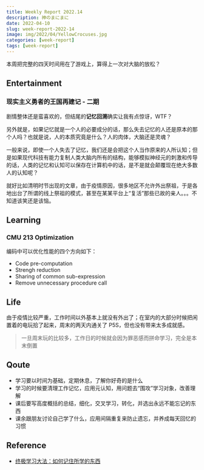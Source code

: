 ```yaml
---
title: Weekly Report 2022.14
description: 神のまにまに
date: 2022-04-10
slug: week-report-2022-14
image: img/2022/04/YellowCrocuses.jpg
categories: [week-report]
tags: [week-report]
---
```


本周把完整的四天时间用在了游戏上，算得上一次对大脑的放松？

## Entertainment

### 现实主义勇者的王国再建记 - 二期

剧情整体还是蛮喜欢的，但结尾的**记忆回溯**确实让我有点惊讶，WTF？

另外就是，如果记忆就是一个人的必要成分的话，那么失去记忆的人还是原本的那个人吗？也就是说，人的本质究竟是什么？人的肉体，大脑还是灵魂？

一般来说，即使一个人失去了记忆，我们还是会把这个人当作原来的人所认知；但是如果现代科技有能力复制人类大脑内所有的结构，能够模拟神经元的刺激和传导的话，人类的记忆和认知可以保存在计算机中的话，是不是就会颠覆现在绝大多数人的认知呢？

就好比如清明时节出现的文章，由于疫情原因，很多地区不允许外出祭祖，于是各地出台了所谓的线上祭祖的模式，甚至在某某平台上“复活”那些已故的亲人。。。不知道该笑还是该恼。

## Learning

### CMU 213 Optimization

编码中可以优化性能的四个方向如下：

- Code pre-computation
- Strengh reduction
- Sharing of common sub-expression
- Remove unnecessary procedure call

## Life

由于疫情比较严重，工作时间以外基本上就没有外出了；在室内的大部分时候把闲置着的电玩拾了起来，周末的两天内通关了 P5S，但也没有带来太多成就感。

> 一旦周末玩的比较多，工作日的时候就会因为罪恶感而拼命学习，完全是本末倒置

## Qoute

- 学习要以时间为基础，定期休息，了解你好奇的是什么
- 学习的时候要清理工作记忆，应用元认知，用问题去“围攻”学习对象，改善理解
- 课后要写高度概括的总结，细化，交叉学习，转化，并选出永远不能忘记的东西
- 课余跟朋友讨论自己学了什么，应用间隔重复来防止遗忘，并养成每天回忆的习惯

## Reference

- [终极学习大法：如何记住所学的东西](https://mp.weixin.qq.com/s/p567Yc69o9gjeDjvU69TAQ)
